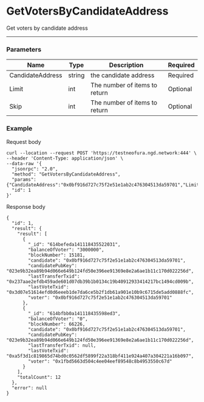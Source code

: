 # GetVotersByCandidateAddress
Get voters by candidate address
<hr>

### Parameters

|    Name    | Type | Description | Required |
| ---------- | --- |    ------    | ----|
| CandidateAddress     | string|  the candidate address| Required |
| Limit    | int|  The number of items to return| Optional|
| Skip    | int|  The number of items to return| Optional |

### Example

Request body

```
curl --location --request POST 'https://testneofura.ngd.network:444' \
--header 'Content-Type: application/json' \
--data-raw '{
  "jsonrpc": "2.0",
  "method": "GetVotersByCandidateAddress",
  "params": {"CandidateAddress":"0x0bf916d727c75f2e51e1ab2c476304513da59701","Limit":2},
  "id": 1
}'
```
Response body

```json5
{
  "id": 1,
  "result": {
    "result": [
      {
        "_id": "614befeda141118435522031",
        "balanceOfVoter": "3000000",
        "blockNumber": 15181,
        "candidate": "0x0bf916d727c75f2e51e1ab2c476304513da59701",
        "candidatePubKey": "023e9b32ea89b94d066e649b124fd50e396ee91369e8e2a6ae1b11c170d022256d",
        "lastTransferTxid": "0x237aae2efdb459ade601d07db39b1b0134c19b40912933414217bc1494cd009b",
        "lastVoteTxid": "0x3d07e51614efd0d6eeeb1de7da6ce5b2f1db61a901e10b9c6715de5add0888fc",
        "voter": "0x0bf916d727c75f2e51e1ab2c476304513da59701"
      },
      {
        "_id": "614bfbb0a141118435598ed3",
        "balanceOfVoter": "0",
        "blockNumber": 66226,
        "candidate": "0x0bf916d727c75f2e51e1ab2c476304513da59701",
        "candidatePubKey": "023e9b32ea89b94d066e649b124fd50e396ee91369e8e2a6ae1b11c170d022256d",
        "lastTransferTxid": null,
        "lastVoteTxid": "0xa5f3d1c819865d74bd0c0562df5899f22a318bf411e924a407a304221a16b097",
        "voter": "0x1fbd5663d504c4ee04eef89548c8b4953550c67d"
      }
    ],
    "totalCount": 12
  },
  "error": null
}
```
